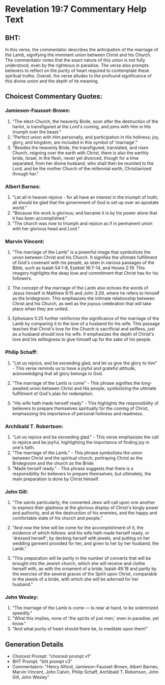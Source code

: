 # Revelation 19:7 Commentary Help Text

## BHT:
In this verse, the commentator describes the anticipation of the marriage of the Lamb, signifying the imminent union between Christ and his Church. The commentator notes that the exact nature of this union is not fully understood, even by the righteous in paradise. The verse also prompts believers to reflect on the purity of heart required to contemplate these spiritual truths. Overall, the verse alludes to the profound significance of this divine union and the depth of its meaning.

## Choicest Commentary Quotes:
### Jamieson-Fausset-Brown:
1. "The elect-Church, the heavenly Bride, soon after the destruction of the harlot, is transfigured at the Lord's coming, and joins with Him in His triumph over the beast."
2. "Perfect union with Him personally, and participation in His holiness; joy, glory, and kingdom, are included in this symbol of 'marriage'."
3. "Besides the heavenly Bride, the transfigured, translated, and risen Church, reigning over the earth with Christ, there is also the earthly bride, Israel, in the flesh, never yet divorced, though for a time separated, from her divine husband, who shall then be reunited to the Lord, and be the mother Church of the millennial earth, Christianized through her."

### Albert Barnes:
1. "Let all in heaven rejoice - for all have an interest in the triumph of truth; all should be glad that the government of God is set up over an apostate world." 
2. "Because the work is glorious; and became it is by his power alone that it has been accomplished." 
3. "The church was now to triumph and rejoice as if in permanent union with her glorious head and Lord."

### Marvin Vincent:
1. "The marriage of the Lamb" is a powerful image that symbolizes the union between Christ and his Church. It signifies the ultimate fulfillment of God's covenant with his people, as seen in various passages of the Bible, such as Isaiah 54:1-8, Ezekiel 16:7-14, and Hosea 2:19. This imagery highlights the deep love and commitment that Christ has for his followers. 

2. The concept of the marriage of the Lamb also echoes the words of Jesus himself in Matthew 9:15 and John 3:29, where he refers to himself as the bridegroom. This emphasizes the intimate relationship between Christ and his Church, as well as the joyous celebration that will take place when they are united.

3. Ephesians 5:25 further reinforces the significance of the marriage of the Lamb by comparing it to the love of a husband for his wife. This passage teaches that Christ's love for the Church is sacrificial and selfless, just as a husband should love his wife. It emphasizes the depth of Christ's love and his willingness to give himself up for the sake of his people.

### Philip Schaff:
1. "Let us rejoice, and be exceeding glad, and let us give the glory to him" - This verse reminds us to have a joyful and grateful attitude, acknowledging that all glory belongs to God. 

2. "The marriage of the Lamb is come" - This phrase signifies the long-awaited union between Christ and His people, symbolizing the ultimate fulfillment of God's plan for redemption. 

3. "His wife hath made herself ready" - This highlights the responsibility of believers to prepare themselves spiritually for the coming of Christ, emphasizing the importance of personal holiness and readiness.

### Archibald T. Robertson:
1. "Let us rejoice and be exceeding glad." - This verse emphasizes the call to rejoice and be joyful, highlighting the importance of finding joy in one's faith.
2. "The marriage of the Lamb." - This phrase symbolizes the union between Christ and the spiritual church, portraying Christ as the Bridegroom and the church as the Bride.
3. "Made herself ready." - This phrase suggests that there is a responsibility for believers to prepare themselves, but ultimately, the main preparation is done by Christ himself.

### John Gill:
1. "The saints particularly; the converted Jews will call upon one another to express their gladness at the glorious display of Christ's kingly power and authority, and at the destruction of his enemies, and the happy and comfortable state of his church and people." 

2. "And now the time will be come for the accomplishment of it, the evidence of which follows: and his wife hath made herself ready, or 'dressed herself'; by decking herself with jewels, and putting on her wedding garment provided for her, and given to her by her husband, the Lamb." 

3. "This preparation will lie partly in the number of converts that will be brought into the Jewish church, which she will receive and clothe herself with, as with the ornament of a bride, Isaiah 49:18 and partly by the exercise of the several graces of the Spirit upon Christ, comparable to the jewels of a bride, with which she will be adorned for her husband."

### John Wesley:
1. "The marriage of the Lamb is come — Is near at hand, to be solemnized speedily."
2. "What this implies, none of 'the spirits of just men,' even in paradise, yet know."
3. "And what purity of heart should there be, to meditate upon them!"


## Generation Details
- Choicest Prompt: "choicest prompt v1"
- BHT Prompt: "bht prompt v3"
- Commentators: "Henry Alford, Jamieson-Fausset-Brown, Albert Barnes, Marvin Vincent, John Calvin, Philip Schaff, Archibald T. Robertson, John Gill, John Wesley"
